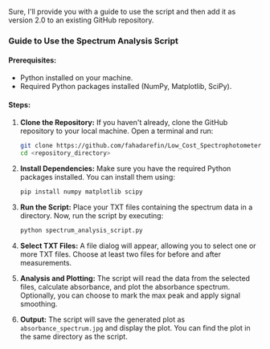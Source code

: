 Sure, I'll provide you with a guide to use the script and then add it as version 2.0 to an existing GitHub repository.

### Guide to Use the Spectrum Analysis Script

#### Prerequisites:
- Python installed on your machine.
- Required Python packages installed (NumPy, Matplotlib, SciPy).

#### Steps:

1. **Clone the Repository:**
   If you haven't already, clone the GitHub repository to your local machine. Open a terminal and run:

   ```bash
   git clone https://github.com/fahadarefin/Low_Cost_Spectrophotometer_Image_Processing
   cd <repository_directory>
   ```

2. **Install Dependencies:**
   Make sure you have the required Python packages installed. You can install them using:

   ```bash
   pip install numpy matplotlib scipy
   ```

3. **Run the Script:**
   Place your TXT files containing the spectrum data in a directory. Now, run the script by executing:

   ```bash
   python spectrum_analysis_script.py
   ```

4. **Select TXT Files:**
   A file dialog will appear, allowing you to select one or more TXT files. Choose at least two files for before and after measurements.

5. **Analysis and Plotting:**
   The script will read the data from the selected files, calculate absorbance, and plot the absorbance spectrum. Optionally, you can choose to mark the max peak and apply signal smoothing.

6. **Output:**
   The script will save the generated plot as `absorbance_spectrum.jpg` and display the plot. You can find the plot in the same directory as the script.
